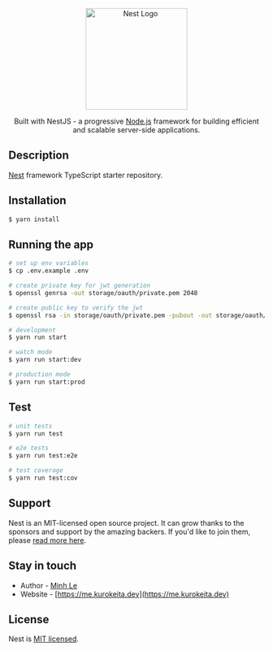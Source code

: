 <p align="center">
  <a href="http://nestjs.com/" target="blank"><img src="https://nestjs.com/img/logo-small.svg" width="200" alt="Nest Logo" /></a>
</p>

[circleci-image]: https://img.shields.io/circleci/build/github/nestjs/nest/master?token=abc123def456
[circleci-url]: https://circleci.com/gh/nestjs/nest

  <p align="center">Built with NestJS - a progressive <a href="http://nodejs.org" target="_blank">Node.js</a> framework for building efficient and scalable server-side applications.</p>

## Description

[Nest](https://github.com/nestjs/nest) framework TypeScript starter repository.

## Installation

```bash
$ yarn install
```

## Running the app

```bash
# set up env variables
$ cp .env.example .env

# create private key for jwt generation
$ openssl genrsa -out storage/oauth/private.pem 2048

# create public key to verify the jwt
$ openssl rsa -in storage/oauth/private.pem -pubout -out storage/oauth/public.crt

# development
$ yarn run start

# watch mode
$ yarn run start:dev

# production mode
$ yarn run start:prod
```

## Test

```bash
# unit tests
$ yarn run test

# e2e tests
$ yarn run test:e2e

# test coverage
$ yarn run test:cov
```

## Support

Nest is an MIT-licensed open source project. It can grow thanks to the sponsors and support by the amazing backers. If you'd like to join them, please [read more here](https://docs.nestjs.com/support).

## Stay in touch

- Author - [Minh Le](https://me.kurokeita.dev)
- Website - [https://me.kurokeita.dev](https://me.kurokeita.dev)

## License

Nest is [MIT licensed](LICENSE).
